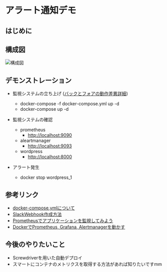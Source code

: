 # アラート通知デモ

## はじめに

## 構成図
![構成図](https://user-images.githubusercontent.com/119464648/215913640-13fcf3eb-1cd3-4ad6-9a8a-e7eef123b9b4.png)

## デモンストレーション
- 監視システムの立ち上げ ([バックとフォアの動作差異詳細](https://docs.docker.jp/engine/reference/run.html))
  - docker-compose -f docker-compose.yml up -d
  - docker-compose up -d  
- 監視システムの確認
  - prometheus
    - [http://localhost:9090](http://localhost:9090)
  - aleartmanager
    - [http://localhost:9093](http://localhost:9093)
  - wordpress
    - [http://localhost:8000](http://localhost:8000)

- アラート発生
  - docker stop wordpress_1

## 参考リンク
- [docker-compose.ymlについて](https://docs.docker.jp/compose/overview.html)
- [SlackWebhook作成方法](https://qiita.com/vmmhypervisor/items/18c99624a84df8b31008)
- [Prometheusでアプリケーションを監視してみよう](https://iij.github.io/bootcamp/cicd_infra/prometheus/#_0-1-%E6%83%B3%E5%AE%9A%E3%81%97%E3%81%A6%E3%81%84%E3%82%8B%E5%8F%97%E8%AC%9B%E8%80%85)
- [DockerでPrometheus, Grafana, Alertmanagerを動かす](https://qiita.com/samskeyti/items/fbe8b78e47a5e4d6842a)

## 今後のやりたいこと
- Screwdriverを用いた自動デプロイ
- スマートにコンテナのメトリクスを取得する方法があれば知りたいですmm

